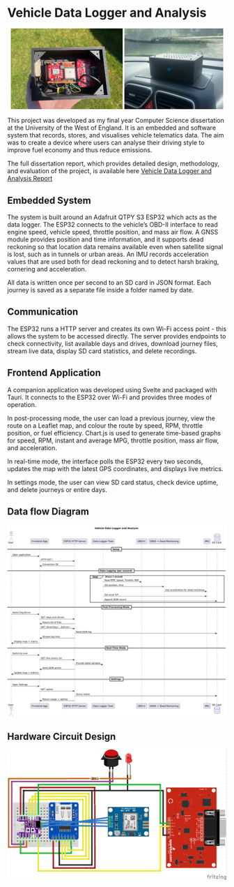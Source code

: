 # Vehicle Data Logger and Analysis

<p align="center">
  <img src="docs/inside.jpeg" width="51%"/>
  <img src="docs/Outside.jpeg"  width="45%"/>
</p>

This project was developed as my final year Computer Science dissertation at the University of the West of England. It is an embedded and software system that records, stores, and visualises vehicle telematics data. The aim was to create a device where users can analyse their driving style to improve fuel economy and thus reduce emissions.

The full dissertation report, which provides detailed design, methodology, and evaluation of the project, is available here [Vehicle Data Logger and Analysis Report](docs/Report.pdf)

## Embedded System

The system is built around an Adafruit QTPY S3 ESP32 which acts as the data logger. The ESP32 connects to the vehicle’s OBD-II interface to read engine speed, vehicle speed, throttle position, and mass air flow. A GNSS module provides position and time information, and it supports dead reckoning so that location data remains available even when satellite signal is lost, such as in tunnels or urban areas. An IMU records acceleration values that are used both for dead reckoning and to detect harsh braking, cornering and acceleration.

All data is written once per second to an SD card in JSON format. Each journey is saved as a separate file inside a folder named by date.

## Communication

The ESP32 runs a HTTP server and creates its own Wi-Fi access point - this allows the system to be accessed directly. The server provides endpoints to check connectivity, list available days and drives, download journey files, stream live data, display SD card statistics, and delete recordings.

## Frontend Application

A companion application was developed using Svelte and packaged with Tauri. It connects to the ESP32 over Wi-Fi and provides three modes of operation.

In post-processing mode, the user can load a previous journey, view the route on a Leaflet map, and colour the route by speed, RPM, throttle position, or fuel efficiency. Chart.js is used to generate time-based graphs for speed, RPM, instant and average MPG, throttle position, mass air flow, and acceleration.

In real-time mode, the interface polls the ESP32 every two seconds, updates the map with the latest GPS coordinates, and displays live metrics.

In settings mode, the user can view SD card status, check device uptime, and delete journeys or entire days.

## Data flow Diagram
![](docs/SequenceDiagram.png)
## Hardware Circuit Design

![](docs/Circuit.png)